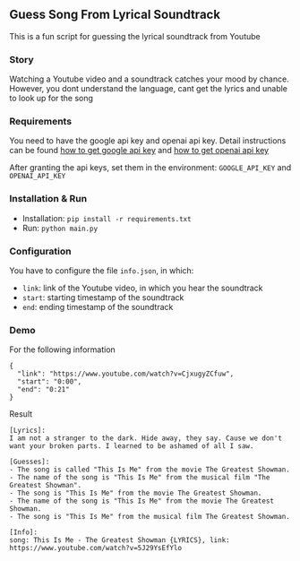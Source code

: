 ## Guess Song From Lyrical Soundtrack
This is a fun script for guessing the lyrical soundtrack from Youtube

### Story
Watching a Youtube video and a soundtrack catches your mood by chance. However, you dont understand the language, cant get the lyrics and unable to look up for the song

### Requirements
You need to have the google api key and openai api key. Detail instructions can be found [how to get google api key](https://blog.hubspot.com/website/how-to-get-youtube-api-key) and [how to get openai api key](https://www.howtogeek.com/885918/how-to-get-an-openai-api-key/)

After granting the api keys, set them in the environment: `GOOGLE_API_KEY` and `OPENAI_API_KEY`

### Installation & Run
- Installation: `pip install -r requirements.txt`
- Run: `python main.py`

### Configuration
You have to configure the file `info.json`, in which:
- `link`: link of the Youtube video, in which you hear the soundtrack
- `start`: starting timestamp of the soundtrack
- `end`: ending timestamp of the soundtrack

### Demo
For the following information
```
{
  "link": "https://www.youtube.com/watch?v=CjxugyZCfuw",
  "start": "0:00",
  "end": "0:21"
}
```

Result
```
[Lyrics]:
I am not a stranger to the dark. Hide away, they say. Cause we don't want your broken parts. I learned to be ashamed of all I saw.

[Guesses]:
- The song is called "This Is Me" from the movie The Greatest Showman.
- The name of the song is "This Is Me" from the musical film "The Greatest Showman".
- The song is "This Is Me" from the movie The Greatest Showman.
- The name of the song is "This Is Me" from the movie The Greatest Showman.
- The song is "This Is Me" from the musical film The Greatest Showman.

[Info]:
song: This Is Me - The Greatest Showman {LYRICS}, link: https://www.youtube.com/watch?v=5J29YsEfYlo
```
